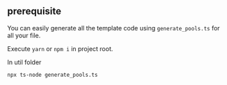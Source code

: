 ## prerequisite

You can easily generate all the template code using `generate_pools.ts` for all your file.

Execute `yarn` or `npm i` in project root.

In util folder

```bash
npx ts-node generate_pools.ts
```
